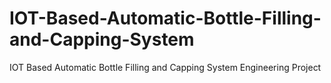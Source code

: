 # IOT-Based-Automatic-Bottle-Filling-and-Capping-System
IOT Based Automatic Bottle Filling and Capping System Engineering Project
